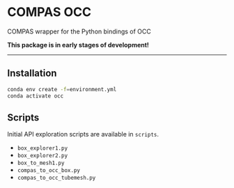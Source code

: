 # COMPAS OCC

COMPAS wrapper for the Python bindings of OCC

**This package is in early stages of development!**

----

## Installation

```bash
conda env create -f=environment.yml
conda activate occ
```

## Scripts

Initial API exploration scripts are available in `scripts`.

* `box_explorer1.py`
* `box_explorer2.py`
* `box_to_mesh1.py`
* `compas_to_occ_box.py`
* `compas_to_occ_tubemesh.py`
